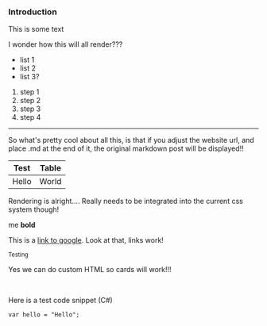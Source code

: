 ﻿### Introduction

This is some text

I wonder how this will all render???


- list 1
- list 2
- list 3?

1. step 1
2. step 2
3. step 3
4. step 4

---

So what's pretty cool about all this, is that if you adjust the website url, and place .md at the end of it, the original markdown post will be displayed!!

| Test | Table |
|-------|---|
| Hello | World |


Rendering is alright.... Really needs to be integrated into the current css system though!

me **bold**

This is a [link to google](https://google.com). Look at that, links work!

<div class="card card-background card-hoverable">
	<small>Testing</small>
	<p>Yes we can do custom HTML so cards will work!!!<p>
</div>

<br />

Here is a test code snippet (C#)

<pre><code class="language-csharp">var hello = "Hello";</code></pre>
